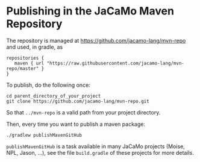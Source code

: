 # Publishing in the JaCaMo Maven Repository

The repository is managed at https://github.com/jacamo-lang/mvn-repo and used, in gradle, as

    repositories {
       maven { url "https://raw.githubusercontent.com/jacamo-lang/mvn-repo/master" }
    }

To publish, do the following once:

    cd parent_directory_of_your_project
    git clone https://github.com/jacamo-lang/mvn-repo.git

So that `../mvn-repo` is a valid path from your project directory.

Then, every time you want to publish a maven package:

    ./gradlew publishMavenGitHub

`publishMavenGitHub` is a task available in many JaCaMo projects (Moise, NPL, Jason, ...), see the file `build.gradle` of these projects for more details.    
